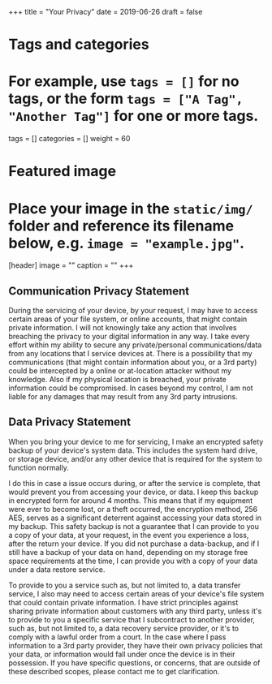 +++
title = "Your Privacy"
date = 2019-06-26
draft = false

# Tags and categories
# For example, use `tags = []` for no tags, or the form `tags = ["A Tag", "Another Tag"]` for one or more tags.
tags = []
categories = []
weight = 60
# Featured image
# Place your image in the `static/img/` folder and reference its filename below, e.g. `image = "example.jpg"`.
[header]
image = ""
caption = ""
+++

## Communication Privacy Statement
During the servicing of your device, by your request, I may have to access certain areas of your file system, or online accounts, that might contain private information. I will not knowingly take any action that involves breaching the privacy to your digital information in any way. I take every effort within my ability to secure any private/personal communications/data from any locations that I service devices at. There is a possibility that my communications (that might contain information about you, or a 3rd party) could be intercepted by a online or at-location attacker without my knowledge. Also if my physical location is breached, your private information could be compromised. In cases beyond my control, I am not liable for any damages that may result from any 3rd party intrusions.

## Data Privacy Statement
When you bring your device to me for servicing, I make an encrypted safety backup of your device's system data. This includes the system hard drive, or storage device, and/or any other device that is required for the system to function normally.

I do this in case a issue occurs during, or after the service is complete, that would prevent you from accessing your device, or data. I keep this backup in encrypted form for around 4 months. This means that if my equipment were ever to become lost, or a theft occurred, the encryption method, 256 AES, serves as a significant deterrent against accessing your data stored in my backup. This safety backup is not a guarantee that I can provide to you a copy of your data, at your request, in the event you experience a loss, after the return your device. If you did not purchase a data-backup, and if I still have a backup of your data on hand, depending on my storage free space requirements at the time, I can provide you with a copy of your data under a data restore service.

To provide to you a service such as, but not limited to, a data transfer service, I also may need to access certain areas of your device's file system that could contain private information. I have strict principles against sharing private information about customers with any third party, unless it's to provide to you a specific service that I subcontract to another provider, such as, but not limited to, a data recovery service provider, or it's to comply with a lawful order from a court. In the case where I pass information to a 3rd party provider, they have their own privacy policies that your data, or information would fall under once the device is in their possession. If you have specific questions, or concerns, that are outside of these described scopes, please contact me to get clarification.
